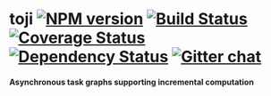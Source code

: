 # toji [![NPM version][npm-img]][npm-url] [![Build Status][travis-img]][travis-url] [![Coverage Status][coveralls-img]][coveralls-url] [![Dependency Status][dependency-img]][dependency-url] [![Gitter chat][gitter-img]][gitter-url]
#### Asynchronous task graphs supporting incremental computation


[examples]:           https://github.com/zeekay/toji/blob/master/test/test.coffee

[travis-img]:         https://img.shields.io/travis/zeekay/toji.svg
[travis-url]:         https://travis-ci.org/zeekay/toji
[coveralls-img]:      https://coveralls.io/repos/zeekay/toji/badge.svg?branch=master&service=github
[coveralls-url]:      https://coveralls.io/github/zeekay/toji?branch=master
[dependency-url]:     https://david-dm.org/zeekay/toji
[dependency-img]:     https://david-dm.org/zeekay/toji.svg
[npm-img]:            https://img.shields.io/npm/v/toji.svg
[npm-url]:            https://www.npmjs.com/package/toji
[gitter-img]:         https://badges.gitter.im/join-chat.svg
[gitter-url]:         https://gitter.im/zeekay/hi

<!-- not used -->
[downloads-img]:      https://img.shields.io/npm/dm/toji.svg
[downloads-url]:      http://badge.fury.io/js/toji
[dev-dependency-img]: https://david-dm.org/zeekay/toji/dev-status.svg
[dev-dependency-url]: https://david-dm.org/zeekay/toji#info=devDependencies
